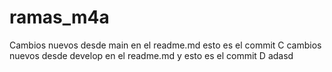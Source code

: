 # ramas_m4a

Cambios nuevos desde main en el readme.md
esto es el commit C
cambios nuevos desde develop en el readme.md y esto es el commit D
adasd